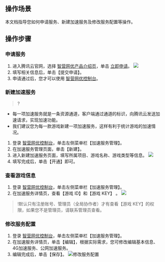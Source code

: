 ## 操作场景
本文档指导您如何申请服务、新建加速服务及修改服务配置等操作。



## 操作步骤
### 申请服务
1. 进入腾讯云官网，选择 [智营网优产品介绍页](https://cloud.tencent.com/product/ino)，单击 [立即申请](https://cloud.tencent.com/act/apply/ino)。
![](https://main.qcloudimg.com/raw/b00857ed65dac89ad3607e659fb77a58.png)
2. 填写相关信息后，单击【提交申请】。
3. 申请通过后，您才可以使用 [智营网优控制台](https://console.cloud.tencent.com/ino)。

### 新建加速服务
>?
- 每一项加速服务就是一条资源通道，客户端通过通道的标识，向腾讯云发送加速请求，实现加速功能。
- 我们建议您为每一款游戏新建一项加速服务，这样有利于统计游戏的加速情况。

1. 登录 [智营网优控制台](https://console.cloud.tencent.com/ino)，单击左侧菜单栏【加速服务管理】。
2. 在加速服务管理页面，单击【新建】。
3. 进入新建加速服务页面，填写所属项目、游戏名称、游戏类型等信息。
![](https://main.qcloudimg.com/raw/41b7630682c3c8287a90aa968a7a9a3d.png)
4. 填写完成后，单击【开通】即可。
 


### 查看游戏信息
1. 登录 [智营网优控制台](https://console.cloud.tencent.com/ino)，单击左侧菜单栏【加速服务管理】。
2. 在加速服务详情页，查看【游戏 ID】和【游戏 KEY】 。
![](https://main.qcloudimg.com/raw/dfee48b3f280c2bab07467a72fe2aa09.png)

>!默认只有注册账号、管理员（全局协作者）才有查看【游戏 KEY】的权限，如果您不是管理员，请联系管理员查看。



### 修改服务配置
1. 登录 [智营网优控制台](https://console.cloud.tencent.com/ino)，单击左侧菜单栏【加速服务管理】。
2. 在加速服务详情页，单击【编辑】，根据实际需求，您可修改编辑基本信息、4G加速服务、公网加速服务。
3. 编辑完成后，单击【保存】。
![修改服务配置](https://main.qcloudimg.com/raw/0158e0b979ae80aecdd95e479d77542f.png)





